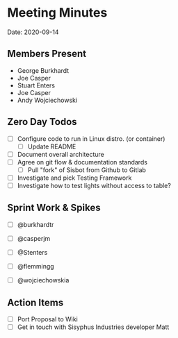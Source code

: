 # Meeting Minutes
Date: 2020-09-14

## Members Present
* George Burkhardt
* Joe Casper
* Stuart Enters
* Joe Casper
* Andy Wojciechowski

## Zero Day Todos
* [ ] Configure code to run in Linux distro. (or container)
    * [ ] Update README
* [ ] Document overall architecture
* [ ] Agree on git flow & documentation standards
    * [ ] Pull "fork" of Sisbot from Github to Gitlab
* [ ] Investigate and pick Testing Framework
* [ ] Investigate how to test lights without access to table?

## Sprint Work & Spikes
* [ ] @burkhardtr
* [ ] @casperjm
* [ ] @Stenters
* [ ] @flemmingg
* [ ] @wojciechowskia


## Action Items
* [ ] Port Proposal to Wiki
* [ ] Get in touch with Sisyphus Industries developer Matt
